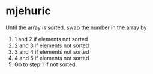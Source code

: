 # mjehuric

Until the array is sorted, swap the number in the array by

1. 1 and 2 if elements not sorted
2. 2 and 3 if elements not sorted
3. 3 and 4 if elements not sorted
4. 4 and 5 if elements not sorted
5. Go to step 1 if not sorted.
